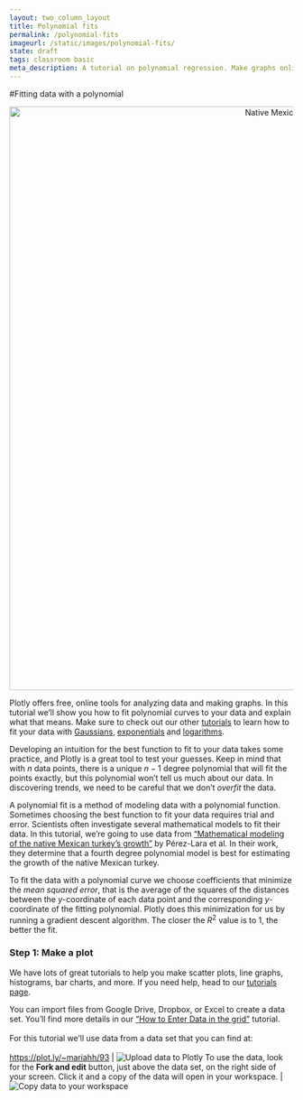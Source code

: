 ```yaml
---
layout: two_column_layout
title: Polynomial fits
permalink: /polynomial-fits
imageurl: /static/images/polynomial-fits/
state: draft
tags: classroom basic
meta_description: A tutorial on polynomial regression. Make graphs online and for free with Plotly
---
```


#Fitting data with a polynomial

<div>
    <a href="https://plot.ly/~mariahh/94/" target="_blank" title="Native Mexican Turkey&#39;s Growth" style="display: block; text-align: center;"><img src="https://plot.ly/~mariahh/94.png" alt="Native Mexican Turkey&#39;s Growth" style="max-width: 100%;width: 1034px;"  width="1034" onerror="this.onerror=null;this.src='https://plot.ly/404.png';" /></a>
    <script data-plotly="mariahh:94" src="https://plot.ly/embed.js" async></script>
</div>

Plotly offers free, online tools for analyzing data and making graphs. In this tutorial we’ll show you how to fit polynomial curves to your data and explain what that means. Make sure to check out our other [tutorials](/tutorials) to learn how to fit your data with [Gaussians](/gaussian-fits), [exponentials](/exponential-fits) and [logarithms](/logarithmic-fits).

Developing an intuition for the best function to fit to your data takes some practice, and Plotly is a great tool to test your guesses. Keep in mind that with $n$ data points, there is a unique $n - 1$ degree polynomial that will fit the points exactly, but this polynomial won’t tell us much about our data. In discovering trends, we need to be careful that we don’t *overfit* the data.

A polynomial fit is a method of modeling data with a polynomial function. Sometimes choosing the best function to fit your data requires trial and error. Scientists often investigate several mathematical models to fit their data. In this tutorial, we’re going to use data from [“Mathematical modeling of the native Mexican turkey’s growth”](http://dx.doi.org/10.4236/ojas.2013.34045) by Pérez-Lara et al. In their work, they determine that a fourth degree polynomial model is best for estimating the growth of the native Mexican turkey.

To fit the data with a polynomial curve we choose coefficients that minimize the *mean squared error*, that is the average of the squares of the distances between the $y$-coordinate of each data point and the corresponding $y$-coordinate of the fitting polynomial. Plotly does this minimization for us by running a gradient descent algorithm. The closer the $R^2$ value is to 1, the better the fit.

### **Step 1:** Make a plot

We have lots of great tutorials to help you make scatter plots, line graphs, histograms, bar charts, and more. If you need help, head to our [tutorials page](/tutorials). 

You can import files from Google Drive, Dropbox, or Excel to create a data set. You’ll find more details in our [“How to Enter Data in the grid”](/add-data-to-the-plotly-grid) tutorial.<br><br>For this tutorial we’ll use data from a data set that you can find at:<br><br>https://plot.ly/~mariahh/93 | ![Upload data to Plotly](/static/images/quadratic-fits/upload-data-to-plotly.png)
To use the data, look for the **Fork and edit** button, just above the data set, on the right side of your screen. Click it and a copy of the data will open in your workspace. | ![Copy data to your workspace](/static/images/quadratic-fits/copy-data-to-your-workspace.png)
